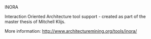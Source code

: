 INORA

Interaction Oriented Architecture tool support - created as part of the master thesis of Mitchell Klijs.

More information: http://www.architecturemining.org/tools/inora/